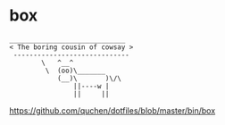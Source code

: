 box
===

```
_____________________________
< The boring cousin of cowsay >
 -----------------------------
        \   ^__^
         \  (oo)\_______
            (__)\       )\/\
                ||----w |
                ||     ||
```

https://github.com/quchen/dotfiles/blob/master/bin/box
